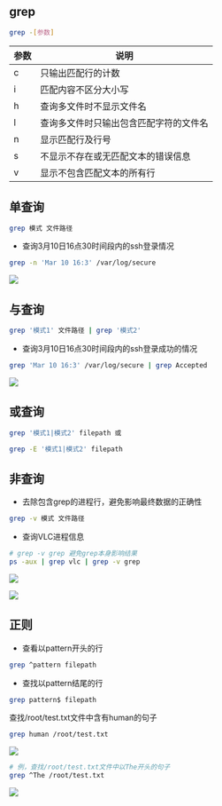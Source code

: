 <!--
 * @Description: 
 * @Version: 1.0
 * @Author: DaLao
 * @Email: dalao_li@163.com
 * @Date: 2021-04-20 20:16:43
 * @LastEditors: DaLao
 * @LastEditTime: 2022-01-02 21:18:26
-->

## grep

```sh
grep -[参数]
```

| 参数 | 说明                                   |
| ---- | -------------------------------------- |
| c    | 只输出匹配行的计数                     |
| i    | 匹配内容不区分大小写                   |
| h    | 查询多文件时不显示文件名               |
| l    | 查询多文件时只输出包含匹配字符的文件名 |
| n    | 显示匹配行及行号                       |
| s    | 不显示不存在或无匹配文本的错误信息     |
| v    | 显示不包含匹配文本的所有行             |

## 单查询

```sh
grep 模式 文件路径
```

- 查询3月10日16点30时间段内的ssh登录情况

```sh 
grep -n 'Mar 10 16:3' /var/log/secure
```
![](https://cdn.hurra.ltd/img/20210310173920.png)

## 与查询

```sh
grep '模式1' 文件路径 | grep '模式2'
```

- 查询3月10日16点30时间段内的ssh登录成功的情况

```sh
grep 'Mar 10 16:3' /var/log/secure | grep Accepted
```

![](https://cdn.hurra.ltd/img/20210310175209.png)

## 或查询

```sh
grep '模式1|模式2' filepath 或

grep -E '模式1|模式2' filepath
```

## 非查询

- 去除包含grep的进程行，避免影响最终数据的正确性

```sh
grep -v 模式 文件路径
```

- 查询VLC进程信息
  
```sh
# grep -v grep 避免grep本身影响结果
ps -aux | grep vlc | grep -v grep
```
![](https://cdn.hurra.ltd/img/20220102211819.png)

![](https://cdn.hurra.ltd/img/20220102211849.png)

## 正则

- 查看以pattern开头的行
  
```sh
grep ^pattern filepath
```

- 查找以pattern结尾的行
  
```sh
grep pattern$ filepath
```

查找/root/test.txt文件中含有human的句子
  
```sh
grep human /root/test.txt
```
![](https://cdn.hurra.ltd/img/20210310151418.png)

```sh
# 例，查找/root/test.txt文件中以The开头的句子
grep ^The /root/test.txt
```
![](https://cdn.hurra.ltd/img/20210310151535.png)